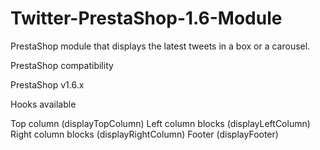 Twitter-PrestaShop-1.6-Module
=============================

PrestaShop module that displays the latest tweets in a box or a carousel.


PrestaShop compatibility

PrestaShop v1.6.x

Hooks available

Top column (displayTopColumn)
Left column blocks (displayLeftColumn)
Right column blocks (displayRightColumn)
Footer (displayFooter)
